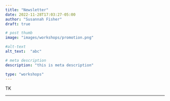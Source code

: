 ```yaml
---
title: "Newsletter"
date: 2022-11-28T17:03:27-05:00
author: "Susannah Fisher"
draft: true

# post thumb
image: "images/workshops/promotion.png"

#alt-text
alt_text:  "abc"

# meta description
description: "this is meta description"

type: "workshops"
---
```


TK

---
